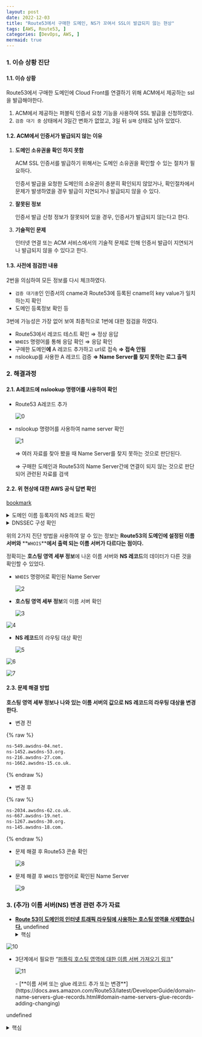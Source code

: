 ```yaml
---
layout: post
date: 2022-12-03
title: "Route53에서 구매한 도메인, NS가 꼬여서 SSL이 발급되지 않는 현상"
tags: [AWS, Route53, ]
categories: [DevOps, AWS, ]
mermaid: true
---
```




### 1. 이슈 상황 진단



#### 1.1. 이슈 상황


Route53에서 구매한 도메인에 Cloud Front를 연결하기 위해 ACM에서 제공하는 ssl을 발급해야한다.

1. ACM에서 제공하는 퍼블릭 인증서 요청 기능을 사용하여 SSL 발급을 신청하였다.
2. `검증 대기 중` 상태에서 3일간 변화가 없었고, 3일 뒤 `실패` 상태로 남아 있었다.


#### 1.2. ACM에서 인증서가 발급되지 않는 이유

1. **도메인 소유권을 확인 하지 못함**

	ACM SSL 인증서를 발급하기 위해서는 도메인 소유권을 확인할 수 있는 절차가 필요하다. 


	인증서 발급을 요청한 도메인의 소유권이 충분히 확인되지 않았거나, 확인절차에서 문제가 발생하였을 경우 발급이 지연되거나 발급되지 않을 수 있다.

2. **잘못된 정보**

	인증서 발급 신청 정보가 잘못되어 있을 경우, 인증서가 발급되지 않는다고 한다.

3. **기술적인 문제**

	인터넷 연결 또는 ACM 서비스에서의 기술적 문제로 인해 인증서 발급이 지연되거나 발급되지 않을 수 있다고 한다.



#### 1.3. 사전에 점검한 내용


2번을 의심하여 모든 정보를 다시 체크하였다.

- `검증 대기중`인 인증서의 cname과 Route53에 등록된 cname의 key value가 일치하는지 확인
- 도메인 등록정보 확인 등

3번에 가능성은 가장 없어 보여 최종적으로 1번에 대한 점검을 하였다.

- Route53에서 레코드 테스트 확인   ⇒ 정상 응답
- `WHOIS` 명령어를 통해 응답 확인    ⇒ 응답 확인
- 구매한 도메인**에** A 레코드 추가하고 url로 접속    **⇒ 접속 안됨**
- nslookup를 사용한 A 레코드 검증    **⇒ Name Server를 찾지 못하는 로그 출력**


### 2. 해결과정 



#### 2.1. A레코드에 **nslookup** 명령어를 사용하여 확인

- Route53 A레코드 추가

	![0](/assets/img/2022-12-03-Route53에서-구매한-도메인-NS가-꼬여서-SSL이-발급되지-않는-현상.md/0.png)

- nslookup 명령어를 사용하여 name server 확인

	![1](/assets/img/2022-12-03-Route53에서-구매한-도메인-NS가-꼬여서-SSL이-발급되지-않는-현상.md/1.png)


	⇒ 여러 자료를 찾아 봤을 때 Name Server를 찾지 못하는 것으로 판단된다.


	⇒ 구매한 도메인과 Route53의 Name Server간에 연결이 되지 않는 것으로 판단되어 관련된 자료를 검색



#### 2.2. 위 현상에 대한 AWS 공식 답변 확인


[bookmark](https://aws.amazon.com/ko/premiumsupport/knowledge-center/route-53-dns-website-unreachable/)

<details>
  <summary>도메인 이름 등록자의 NS 레코드 확인</summary>


도메인 등록자에 구성된 이름 서버(NS)가 도메인의 Route 53 퍼블릭 호스팅 영역에서 4개의 신뢰할 수 있는 NS 레코드와 동일한지 확인합니다.

1. [퍼블릭 호스팅 영역의 이름 서버를 가져옵니다](https://docs.aws.amazon.com/Route53/latest/DeveloperGuide/GetInfoAboutHostedZone.html).
2. 원하는 WHOIS 유틸리티(도메인 등록 조회 도구)를 사용하여 웹 사이트 도메인 이름을 검색합니다.
3. **WHOIS 출력에서 도메인에 대한 NS가 Route 53 퍼블릭 호스팅 영역의 동일한 NS 레코드와 일치하는지 확인합니다.**
4. NS 레코드가 일치하지 않고 도메인 등록자가 Route 53인 경우, 등록자의 [도메인에 대한 이름 서버를 Route 53 퍼블릭 호스팅 영역에 할당된 4개의 신뢰할 수 있는 NS 레코드로 업데이트](https://docs.aws.amazon.com/Route53/latest/DeveloperGuide/domain-name-servers-glue-records.html)합니다.


  </details><details>
  <summary>DNSSEC 구성 확인</summary>


도메인에서 도메인 이름 시스템 보안 확장(DNSSEC)을 사용하는 경우 도메인 등록자 및 DNS 서비스 공급자 수준에서 DNSSEC가 켜져 있어야 합니다.


도메인에 대해 DNSSEC가 켜져 있지만 DNS 서비스 공급자에서 꺼져 있으면 DNSSEC 유효성 검사를 수행하는 DNS 확인자가 **SERVFAIL** 오류를 클라이언트에 반환합니다. 이 경우 DNSSEC 유효성 검사를 수행하는 DNS 확인자를 사용하는 클라이언트는 도메인에 액세스할 수 없습니다.


**예:** 다음 명령은 DNSSEC가 도메인 수준에서 켜져 있지만 DNS 서비스 공급자 수준에서는 켜져 있지 않은 경우 **SERVFAIL** 오류를 반환합니다.


⇒ `dig @8.8.8.8 www.example.com`


참고 자료

- [**[AWS] ACM 인증서 갱신/발급 받기 (DNS 검증)**](https://programforlife.tistory.com/112)
- [**Route 53 DNS 서비스를 사용하는 웹 사이트에 액세스할 수 없는 이유는 무엇인가요?**](https://repost.aws/ko/knowledge-center/route-53-dns-website-unreachable)


  </details>
위의 2가지 진단 방법을 사용하여 알 수 있는 정보는 **Route53의 도메인에 설정된 이름 서버와** **`WHOIS`****에서  출력 되는 이름 서버가 다르다는 점이다.**


정확히는 **호스팅 영역 세부 정보**에 나온 이름 서버와 **NS 레코드**의 데이터가 다른 것을 확인할 수 있었다.

- `WHOIS` 명령어로 확인된 Name Server

	![2](/assets/img/2022-12-03-Route53에서-구매한-도메인-NS가-꼬여서-SSL이-발급되지-않는-현상.md/2.png)

- **호스팅 영역 세부 정보**의 이름 서버 확인

	![3](/assets/img/2022-12-03-Route53에서-구매한-도메인-NS가-꼬여서-SSL이-발급되지-않는-현상.md/3.png)


![4](/assets/img/2022-12-03-Route53에서-구매한-도메인-NS가-꼬여서-SSL이-발급되지-않는-현상.md/4.png)

- **NS 레코드**의 라우팅 대상 확인

	![5](/assets/img/2022-12-03-Route53에서-구매한-도메인-NS가-꼬여서-SSL이-발급되지-않는-현상.md/5.png)


![6](/assets/img/2022-12-03-Route53에서-구매한-도메인-NS가-꼬여서-SSL이-발급되지-않는-현상.md/6.png)


![7](/assets/img/2022-12-03-Route53에서-구매한-도메인-NS가-꼬여서-SSL이-발급되지-않는-현상.md/7.png)



#### 2.3. 문제 해결 방법


**호스팅 영역 세부 정보나 나와 있는 이름 서버의 값으로 NS 레코드의 라우팅 대상을 변경한다.**

- 변경 전


{% raw %}
```bash
ns-549.awsdns-04.net.
ns-1452.awsdns-53.org.
ns-216.awsdns-27.com.
ns-1662.awsdns-15.co.uk.
```
{% endraw %}


- 변경 후


{% raw %}
```bash
ns-2034.awsdns-62.co.uk.
ns-667.awsdns-19.net.
ns-1267.awsdns-30.org.
ns-145.awsdns-18.com.
```
{% endraw %}


- 문제 해결 후 Route53 콘솔 확인

	![8](/assets/img/2022-12-03-Route53에서-구매한-도메인-NS가-꼬여서-SSL이-발급되지-않는-현상.md/8.png)

- 문제 해결 후 `WHOIS` 명령어로 확인된 Name Server

	![9](/assets/img/2022-12-03-Route53에서-구매한-도메인-NS가-꼬여서-SSL이-발급되지-않는-현상.md/9.png)



### 3. (추가) 이름 서버(NS) 변경 관련 추가 자료

- [**Route 53이 도메인의 인터넷 트래픽 라우팅에 사용하는 호스팅 영역을 삭제했습니다.**](https://docs.aws.amazon.com/ko_kr/Route53/latest/DeveloperGuide/troubleshooting-domain-unavailable.html#troubleshooting-domain-unavailable-deleted-hosted-zone)
undefined<details>
  <summary>핵심</summary>


![10](/assets/img/2022-12-03-Route53에서-구매한-도메인-NS가-꼬여서-SSL이-발급되지-않는-현상.md/10.png)

- 3단계에서 필요한 “[퍼플릭 호스팅 영역에 대한 이름 서버 가져오기 링크](https://docs.aws.amazon.com/ko_kr/Route53/latest/DeveloperGuide/troubleshooting-domain-unavailable.html#troubleshooting-domain-unavailable-deleted-hosted-zone)”

	![11](/assets/img/2022-12-03-Route53에서-구매한-도메인-NS가-꼬여서-SSL이-발급되지-않는-현상.md/11.png)



 



  </details>- [**이름 서버 또는 glue 레코드 추가 또는 변경**](https://docs.aws.amazon.com/Route53/latest/DeveloperGuide/domain-name-servers-glue-records.html#domain-name-servers-glue-records-adding-changing)
undefined<details>
  <summary>핵심</summary>


![12](/assets/img/2022-12-03-Route53에서-구매한-도메인-NS가-꼬여서-SSL이-발급되지-않는-현상.md/12.png)



  </details>